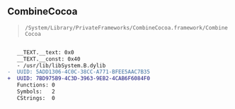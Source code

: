 ## CombineCocoa

> `/System/Library/PrivateFrameworks/CombineCocoa.framework/CombineCocoa`

```diff

   __TEXT.__text: 0x0
   __TEXT.__const: 0x40
   - /usr/lib/libSystem.B.dylib
-  UUID: 5ADD1306-4C0C-38CC-A771-BFEE5AAC7B35
+  UUID: 7BD975B9-4C3D-3963-9EB2-4CAB6F6084F0
   Functions: 0
   Symbols:   2
   CStrings:  0

```
